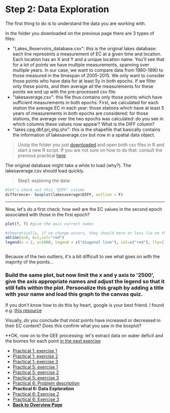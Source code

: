 # Step 2: Data Exploration  

The first thing to do is to understand the data you are working with. 

In the folder you downloaded on the previous page there are 3 types of files: 
- "Lakes_Reservoirs_database.csv": this is the original lakes database: each line represents a measurement of EC at a given time and location. Each location has an X and Y and a unique location name. You'll see that for a lot of points we have multiple measurements, spanning over multiple years. In our case, we want to compare data from 1980-1990 to those measured in the timespan of 2005-2015. We only want to consider those points who have data for at least 5y in both epochs. If we filter only these points, and then average all the measurements for these points we end up with the pre-processed csv file: 
- "lakesaverage.csv": this file thus contains only those points which have sufficient measurements in both epochs. First, we calculated for each station the average EC in each year: those stations which have at least 5 years of measurements in both epochs are considered: for those stations, the average over the two epochs was calculated: do you see in which columns these values now appear? What is the DIFF column? 
- "lakes.cpg,dbf,prj,shp,shx": this is the shapefile that basically contains the information of lakesaverage.csv but now in a spatial data object. 



>Unzip the folder you just [downloaded](https://canvas.uva.nl/courses/32040/modules/items/1502508) and open both csv files in R and start a new R script. If you are not sure on how to do that: consult the previous practical [here](https://liesjacobs.github.io/worldfoodecosystems2023/practical2/Rstudio.html)

The original database might take a while to load (why?). The lakesaverage.csv should load quickly. 

>Step1: exploring the data: 

```r
#let's check out this 'DIFF' column
difference<- boxplot(lakesaverage$DIFF, outline = F)

```


***

Now, let's do a first check: how well are the EC values in the second epoch associated with those in the first epoch?  

```r
plot(?, ?) #give the axis correct names

#theoretically, if no change occurs, they should more or less lie on the 1:1 line (the diagonal): let's plot this: 
abline(a=0, b=1,col="red")
legend(x = 2, y=1000, legend = c("diagonal line"), col=c("red"), lty=1)



```
Because of the two outliers, it's a bit difficult to see what goes on with the majority of the points... 
### Build the same plot, but now limit the x and y axis to '2500', give the axis appropriate names and adjust the legend so that it still falls within the plot. Personalize this graph by adding a title with your name and load this graph to the canvas quiz.

If you don't know how to do this by heart, google is your best friend. I found e.g. [this resource](https://statisticsglobe.com/set-axis-limits-in-r)


Visually, do you conclude that most points have increased or decreased in their EC content? Does this confirm what you saw in the boxplot? 





**OK, now on to the GEE processing: let's extract data on water deficit and the biomes for each point [in the next exercise](https://liesjacobs.github.io/worldfoodecosystems2023/practical3/Mapping.html)


<nav>
  <ul>
    <li><a href="https://liesjacobs.github.io/worldfoodecosystems2023/practical1/intro.html">Practical 1: exercise 1</a></li>
    <li><a href="https://liesjacobs.github.io/worldfoodecosystems2023/practical1/exploring.html">Practical 1: exercise 2</a></li>
    <li><a href="https://liesjacobs.github.io/worldfoodecosystems2023/practical1/understandinggradients.html">Practical 1: exercise 3</a></li>
    <li><a href="https://liesjacobs.github.io/worldfoodecosystems2023/practical2/intro.html">Practical 5: exercise 1</a></li>
    <li><a href="https://liesjacobs.github.io/worldfoodecosystems2023/practical2/QGIS.html">Practical 5: exercise 2</a></li>
    <li><a href="https://liesjacobs.github.io/worldfoodecosystems2023/practical2/Rstudio.html">Practical 5: exercise 3</a></li>
    <li><a href="https://liesjacobs.github.io/worldfoodecosystems2023/practical3/intro.html">Practical 6: Problem description</a></li>
    <li><strong>Practical 6: Data Exploration</strong></li>
    <li><a href="https://liesjacobs.github.io/worldfoodecosystems2023/practical3/Mapping.html">Practical 6: Exercise 2</a></li>
    <li><a href="https://liesjacobs.github.io/worldfoodecosystems2023/practical3/Analysis.html">Practical 6: Exercise 3</a></li>
    <li><a href="https://liesjacobs.github.io/worldfoodecosystems2023/"><b>Back to Overview Page</b></a></li>
  </ul>
</nav>
